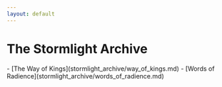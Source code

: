 ```yaml
---
layout: default
---
```

<div class="container text-center card text-white bg-secondary mb-3" style="max-width: 40rem; font-weight: normal;" markdown="1">
  <h1>The Stormlight Archive</h1>
-  [<span markdown="1" class="text-white">The Way of Kings</span>](stormlight_archive/way_of_kings.md)
-  [<span markdown="1" class="text-white">Words of Radience</span>](stormlight_archive/words_of_radience.md)
</div>
